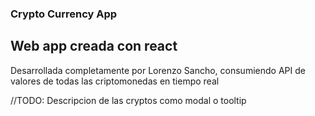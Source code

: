 ### Crypto Currency App

## Web app creada con react

Desarrollada completamente por Lorenzo Sancho, consumiendo API de valores
de todas las criptomonedas en tiempo real

//TODO: Descripcion de las cryptos como modal o tooltip